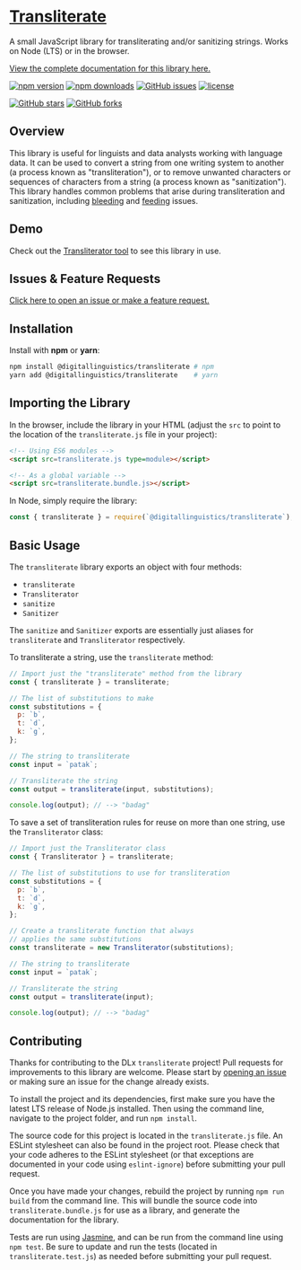 # [Transliterate][1]

A small JavaScript library for transliterating and/or sanitizing strings. Works on Node (LTS) or in the browser.

[View the complete documentation for this library here.][8]

[![npm version](https://img.shields.io/npm/v/@digitallinguistics/transliterate.svg)][5]
[![npm downloads](https://img.shields.io/npm/dt/@digitallinguistics/transliterate.svg)][5]
[![GitHub issues](https://img.shields.io/github/issues-raw/digitallinguistics/transliterate.svg)][6]
[![license](https://img.shields.io/npm/l/@digitallinguistics/transliterate.svg)][7]

[![GitHub stars](https://img.shields.io/github/stars/digitallinguistics/transliterate.svg?label=Stars&style=social)][1]
[![GitHub forks](https://img.shields.io/github/forks/digitallinguistics/transliterate.svg?label=Fork&style=social)][1]

## Overview

This library is useful for linguists and data analysts working with language data. It can be used to convert a string from one writing system to another (a process known as "transliteration"), or to remove unwanted characters or sequences of characters from a string (a process known as "sanitization"). This library handles common problems that arise during transliteration and sanitization, including [bleeding][2] and [feeding][3] issues.

## Demo

Check out the [Transliterator tool][4] to see this library in use.

## Issues & Feature Requests

[Click here to open an issue or make a feature request.][6]

## Installation

Install with **npm** or **yarn**:

```sh
npm install @digitallinguistics/transliterate # npm
yarn add @digitallinguistics/transliterate    # yarn
```

## Importing the Library

In the browser, include the library in your HTML (adjust the `src` to point to the location of the `transliterate.js` file in your project):

```html
<!-- Using ES6 modules -->
<script src=transliterate.js type=module></script>

<!-- As a global variable -->
<script src=transliterate.bundle.js></script>
```

In Node, simply require the library:

```js
const { transliterate } = require(`@digitallinguistics/transliterate`);
```

## Basic Usage

The `transliterate` library exports an object with four methods:

- `transliterate`
- `Transliterator`
- `sanitize`
- `Sanitizer`

The `sanitize` and `Sanitizer` exports are essentially just aliases for `transliterate` and `Transliterator` respectively.

To transliterate a string, use the `transliterate` method:

```js
// Import just the "transliterate" method from the library
const { transliterate } = transliterate;

// The list of substitutions to make
const substitutions = {
  p: `b`,
  t: `d`,
  k: `g`,
};

// The string to transliterate
const input = `patak`;

// Transliterate the string
const output = transliterate(input, substitutions);

console.log(output); // --> "badag"
```

To save a set of transliteration rules for reuse on more than one string, use the `Transliterator` class:

```js
// Import just the Transliterator class
const { Transliterator } = transliterate;

// The list of substitutions to use for transliteration
const substitutions = {
  p: `b`,
  t: `d`,
  k: `g`,
};

// Create a transliterate function that always
// applies the same substitutions
const transliterate = new Transliterator(substitutions);

// The string to transliterate
const input = `patak`;

// Transliterate the string
const output = transliterate(input);

console.log(output); // --> "badag"
```

## Contributing

Thanks for contributing to the DLx `transliterate` project! Pull requests for improvements to this library are welcome. Please start by [opening an issue][6] or making sure an issue for the change already exists.

To install the project and its dependencies, first make sure you have the latest LTS release of Node.js installed. Then using the command line, navigate to the project folder, and run `npm install`.

The source code for this project is located in the `transliterate.js` file. An ESLint stylesheet can also be found in the project root. Please check that your code adheres to the ESLint stylesheet (or that exceptions are documented in your code using `eslint-ignore`) before submitting your pull request.

Once you have made your changes, rebuild the project by running `npm run build` from the command line. This will bundle the source code into `transliterate.bundle.js` for use as a library, and generate the documentation for the library.

Tests are run using [Jasmine][9], and can be run from the command line using `npm test`. Be sure to update and run the tests (located in `transliterate.test.js`) as needed before submitting your pull request.

[1]: https://github.com/digitallinguistics/transliterate
[2]: https://en.wikipedia.org/wiki/Bleeding_order
[3]: https://en.wikipedia.org/wiki/Feeding_order
[4]: https://tools.digitallinguistics.io/transliterator
[5]: https://www.npmjs.com/package/@digitallinguistics/transliterate
[6]: https://github.com/digitallinguistics/transliterate/issues
[7]: https://github.com/digitallinguistics/transliterate/blob/master/LICENSE.md
[8]: https://developer.digitallinguistics.io/transliterate
[9]: https://jasmine.github.io/
[10]: https://nodejs.org/en/
